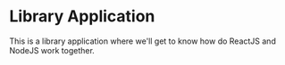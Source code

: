 # Library Application
 This is a library application where we'll get to know how do ReactJS and NodeJS work together. 
